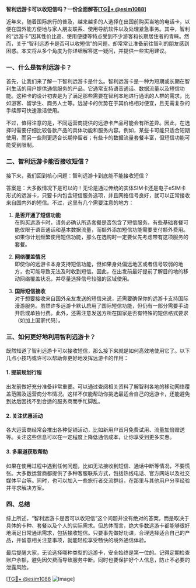 **智利远游卡可以收短信吗？一份全面解答[[TG💪+ @esim1088](https://t.me/s/esim1088)]**

近年来，随着国际旅行的普及，越来越多的人选择在出国前购买当地的电话卡，以便在国外能方便地与家人朋友联系、使用导航软件以及处理紧急事务。其中，智利的“远游卡”因其性价比高、使用便捷等特点受到不少游客和长期居住者的青睐。然而，关于“智利远游卡是否可以收短信”的问题，却常常让准备前往智利的朋友感到困惑。本文将从多个角度为你详细解答这一疑问，并提供一些实用建议。

### **一、什么是智利远游卡？**

首先，让我们来了解一下智利远游卡是什么。智利远游卡是一种为短期或长期在智利生活的用户提供通信服务的产品。它通常支持语音通话、数据流量以及短信功能。这种卡的设计初衷是为了满足那些需要在智利本地进行通讯的人群的需求，比如游客、留学生、商务人士等。远游卡的优势在于其价格相对便宜，且无需复杂的手续即可快速激活使用。

不过，值得注意的是，不同运营商提供的远游卡产品可能会有所差异。因此，在选择时需要仔细比较各款产品的具体功能和服务内容。例如，某些卡可能只适合短期使用，而另一些则更适合长期停留者；有些卡的数据流量套餐丰富，但短信功能可能受到限制。

### **二、智利远游卡能否接收短信？**

接下来，我们回到核心问题：智利远游卡到底能不能接收短信？

答案是：大多数情况下是可以的！无论是通过传统的实体SIM卡还是电子eSIM卡形式的远游卡，只要卡内包含短信服务选项，并且网络信号良好，就可以正常接收来自国内外的短信。不过，这里有几个需要注意的地方：

1. **是否开通了短信功能**  
   在购买远游卡时，请务必确认所选套餐是否包含了短信服务。有些基础套餐可能仅限于语音通话和基本数据流量，而额外添加短信功能需要支付额外费用。如果你计划频繁使用短信功能，那么在选购时一定要优先考虑带有这项服务的套餐。

2. **网络覆盖情况**  
   即使你的远游卡本身支持短信功能，但如果身处偏远地区或者信号较弱的地方，也可能导致无法及时收到短信。因此，在出发前最好提前了解目的地的移动网络覆盖状况，并尽量选择信号较强的区域使用。

3. **国际短信接收**  
   对于想要接收来自国外亲友发送的短信来说，还需要确保你的远游卡支持国际漫游服务。虽然许多远游卡默认启用了国际短信功能，但仍有一部分需要手动开启或单独付费。此外，还需注意发送方所在国家是否有特殊的短信格式要求（如加上国家代码）。

### **三、如何更好地利用智利远游卡？**

既然知道了智利远游卡可以接收短信，那么接下来就是如何高效地使用它了。以下几点小技巧或许可以帮助你更好地发挥远游卡的作用：

#### **1. 提前规划行程**
出发前做好充分准备非常重要。可以通过查阅相关资料了解智利各地的移动网络覆盖范围及运营商分布情况。这样不仅能帮助你挑选最适合自己的远游卡，还能避免到达后因找不到合适的服务商而手忙脚乱。

#### **2. 关注优惠活动**
各大运营商经常会推出各种促销活动，比如新用户首月免费试用、流量加倍赠送等。关注这些信息可以在一定程度上降低通信成本，让你享受到更多实惠。

#### **3. 多渠道获取帮助**
如果在使用过程中遇到任何问题，比如无法接收到短信、通话中断等情况，不要慌张。大多数运营商都提供了多种客服联系方式，包括热线电话、官方网站以及社交媒体平台等。同时，也可以加入一些旅行者交流群组，在那里与其他用户分享经验并寻求解决方案。

### **四、总结**

综上所述，“智利远游卡是否可以收短信”这个问题并没有绝对的答案，而是取决于具体的卡种、套餐以及个人的实际需求。但总体而言，绝大多数远游卡都能够很好地满足日常通讯需求，包括接收短信。只要事先做好功课，合理选择适合自己的产品，并留意相关注意事项，就能轻松享受畅快的境外通信体验。

最后提醒大家，无论选择哪种类型的远游卡，安全始终是第一位的。记得定期检查账户余额，避免因欠费而导致服务中断。同时也要保护好个人信息，防止不必要的泄露风险。

[[TG💪+ @esim1088](https://t.me/s/esim1088) ![Image](https://i.postimg.cc/4NQfJmqS/Snipaste-2025-05-13-00-14-12.png)]